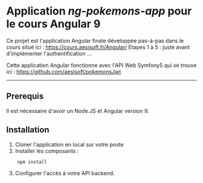 # Application ***ng-pokemons-app*** pour le cours Angular 9

Ce projet est l'application Angular finale développée pas-à-pas dans le cours situé ici : https://cours.aesisoft.fr/Angular/
Etapes 1 à 5 : juste avant d'implémenter l'authentification ...

Cette application Angular fonctionne avec l'API Web Symfony5 qui se trouve ici : https://github.com/aesisoft/pokemonsJwt 

___

## Prerequis

Il est nécessaire d'avoir un Node.JS et Angular version 9.

## Installation

1. Cloner l'application en local sur votre poste
2. Installer les composants :

```Bash
    npm install
```

3. Configurer l'accès à votre API backend.